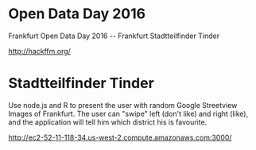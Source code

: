 # Open Data Day 2016

Frankfurt Open Data Day 2016 -- Frankfurt Stadtteilfinder Tinder

http://hackffm.org/

# Stadtteilfinder Tinder

Use node.js and R to present the user with random Google Streetview Images of Frankfurt. The user can "swipe" left (don't like) and right (like), and the application will tell him which district his is favourite. 

http://ec2-52-11-118-34.us-west-2.compute.amazonaws.com:3000/
